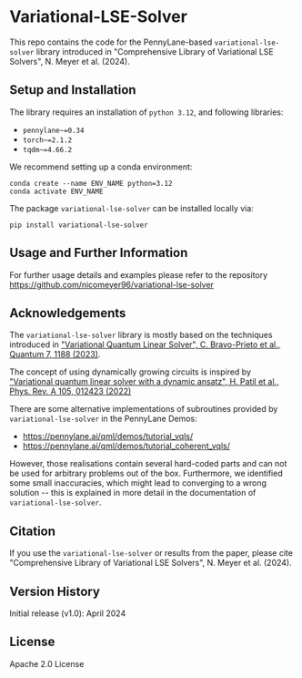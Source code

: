 # Variational-LSE-Solver

This repo contains the code for the PennyLane-based `variational-lse-solver` library introduced in 
"Comprehensive Library of Variational LSE Solvers", N. Meyer et al. (2024).

## Setup and Installation

The library requires an installation of `python 3.12`, and following libraries:
- `pennylane~=0.34`
- `torch~=2.1.2`
- `tqdm~=4.66.2`

We recommend setting up a conda environment:

```
conda create --name ENV_NAME python=3.12
conda activate ENV_NAME
```

The package `variational-lse-solver` can be installed locally via:
```
pip install variational-lse-solver
```

## Usage and Further Information

For further usage details and examples please refer to the repository https://github.com/nicomeyer96/variational-lse-solver

## Acknowledgements

The `variational-lse-solver` library is mostly based on the techniques introduced in
["Variational Quantum Linear Solver", C. Bravo-Prieto et al., Quantum 7, 1188 (2023)](https://quantum-journal.org/papers/q-2023-11-22-1188/).

The concept of using dynamically growing circuits is inspired by
["Variational quantum linear solver with a dynamic ansatz", H. Patil et al., Phys. Rev. A 105, 012423 (2022)](https://journals.aps.org/pra/abstract/10.1103/PhysRevA.105.012423)

There are some alternative implementations of subroutines provided by `variational-lse-solver` in the PennyLane Demos:
- https://pennylane.ai/qml/demos/tutorial_vqls/
- https://pennylane.ai/qml/demos/tutorial_coherent_vqls/

However, those realisations contain several hard-coded parts and can not be used for arbitrary problems out of the box.
Furthermore, we identified some small inaccuracies, which might lead to converging to a wrong solution 
-- this is explained in more detail in the documentation of `variational-lse-solver`.

## Citation

If you use the `variational-lse-solver` or results from the paper, please cite
"Comprehensive Library of Variational LSE Solvers", N. Meyer et al. (2024).

## Version History

Initial release (v1.0): April 2024

## License

Apache 2.0 License
  